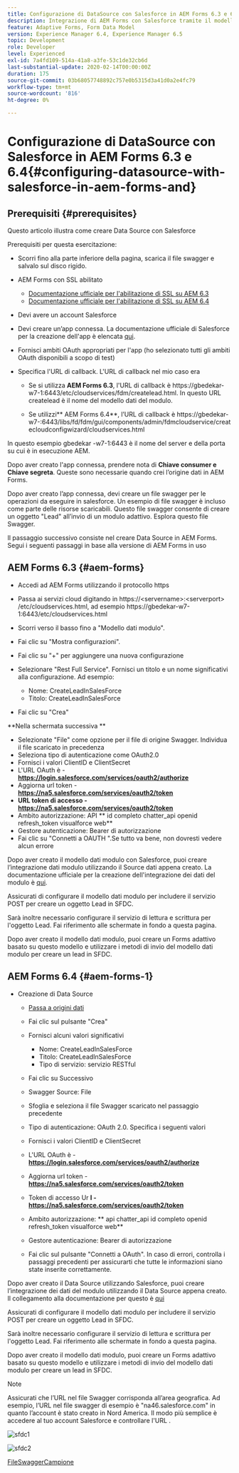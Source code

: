 ```yaml
---
title: Configurazione di DataSource con Salesforce in AEM Forms 6.3 e 6.4
description: Integrazione di AEM Forms con Salesforce tramite il modello dati del modulo
feature: Adaptive Forms, Form Data Model
version: Experience Manager 6.4, Experience Manager 6.5
topic: Development
role: Developer
level: Experienced
exl-id: 7a4fd109-514a-41a8-a3fe-53c1de32cb6d
last-substantial-update: 2020-02-14T00:00:00Z
duration: 175
source-git-commit: 03b68057748892c757e0b5315d3a41d0a2e4fc79
workflow-type: tm+mt
source-wordcount: '816'
ht-degree: 0%

---
```


# Configurazione di DataSource con Salesforce in AEM Forms 6.3 e 6.4{#configuring-datasource-with-salesforce-in-aem-forms-and}

## Prerequisiti {#prerequisites}

Questo articolo illustra come creare Data Source con Salesforce

Prerequisiti per questa esercitazione:

* Scorri fino alla parte inferiore della pagina, scarica il file swagger e salvalo sul disco rigido.
* AEM Forms con SSL abilitato

   * [Documentazione ufficiale per l&#39;abilitazione di SSL su AEM 6.3](https://helpx.adobe.com/experience-manager/6-3/sites/administering/using/ssl-by-default.html)
   * [Documentazione ufficiale per l&#39;abilitazione di SSL su AEM 6.4](https://helpx.adobe.com/experience-manager/6-4/sites/administering/using/ssl-by-default.html)

* Devi avere un account Salesforce
* Devi creare un’app connessa. La documentazione ufficiale di Salesforce per la creazione dell&#39;app è elencata [qui](https://help.salesforce.com/articleView?id=connected_app_create.htm&amp;type=0).
* Fornisci ambiti OAuth appropriati per l&#39;app (ho selezionato tutti gli ambiti OAuth disponibili a scopo di test)
* Specifica l&#39;URL di callback. L&#39;URL di callback nel mio caso era

   * Se si utilizza **AEM Forms 6.3**, l&#39;URL di callback è https://gbedekar-w7-1:6443/etc/cloudservices/fdm/createlead.html. In questo URL createlead è il nome del modello dati del modulo.

   * Se utilizzi** AEM Forms 6.4**, l’URL di callback è https://gbedekar-w7-:6443/libs/fd/fdm/gui/components/admin/fdmcloudservice/createcloudconfigwizard/cloudservices.html

In questo esempio gbedekar -w7-1:6443 è il nome del server e della porta su cui è in esecuzione AEM.

Dopo aver creato l&#39;app connessa, prendere nota di **Chiave consumer e Chiave segreta**. Queste sono necessarie quando crei l’origine dati in AEM Forms.

Dopo aver creato l’app connessa, devi creare un file swagger per le operazioni da eseguire in salesforce. Un esempio di file swagger è incluso come parte delle risorse scaricabili. Questo file swagger consente di creare un oggetto &quot;Lead&quot; all’invio di un modulo adattivo. Esplora questo file Swagger.

Il passaggio successivo consiste nel creare Data Source in AEM Forms. Segui i seguenti passaggi in base alla versione di AEM Forms in uso

## AEM Forms 6.3 {#aem-forms}

* Accedi ad AEM Forms utilizzando il protocollo https
* Passa ai servizi cloud digitando in https://&lt;servername>:&lt;serverport> /etc/cloudservices.html, ad esempio https://gbedekar-w7-1:6443/etc/cloudservices.html
* Scorri verso il basso fino a &quot;Modello dati modulo&quot;.
* Fai clic su &quot;Mostra configurazioni&quot;.
* Fai clic su &quot;+&quot; per aggiungere una nuova configurazione
* Selezionare &quot;Rest Full Service&quot;. Fornisci un titolo e un nome significativi alla configurazione. Ad esempio:

   * Nome: CreateLeadInSalesForce
   * Titolo: CreateLeadInSalesForce

* Fai clic su &quot;Crea&quot;

**Nella schermata successiva **

* Selezionate &quot;File&quot; come opzione per il file di origine Swagger. Individua il file scaricato in precedenza
* Seleziona tipo di autenticazione come OAuth2.0
* Fornisci i valori ClientID e ClientSecret
* L&#39;URL OAuth è - **https://login.salesforce.com/services/oauth2/authorize**
* Aggiorna url token - **https://na5.salesforce.com/services/oauth2/token**
* **URL token di accesso - https://na5.salesforce.com/services/oauth2/token**
* Ambito autorizzazione: API **   id completo chatter_api   openid   refresh_token visualforce web**
* Gestore autenticazione: Bearer di autorizzazione
* Fai clic su &quot;Connetti a OAUTH &quot;.Se tutto va bene, non dovresti vedere alcun errore

Dopo aver creato il modello dati modulo con Salesforce, puoi creare l’integrazione dati modulo utilizzando il Source dati appena creato. La documentazione ufficiale per la creazione dell&#39;integrazione dei dati del modulo è [qui](https://helpx.adobe.com/aem-forms/6-3/data-integration.html).

Assicurati di configurare il modello dati modulo per includere il servizio POST per creare un oggetto Lead in SFDC.

Sarà inoltre necessario configurare il servizio di lettura e scrittura per l&#39;oggetto Lead. Fai riferimento alle schermate in fondo a questa pagina.

Dopo aver creato il modello dati modulo, puoi creare un Forms adattivo basato su questo modello e utilizzare i metodi di invio del modello dati modulo per creare un lead in SFDC.

## AEM Forms 6.4 {#aem-forms-1}

* Creazione di Data Source

   * [Passa a origini dati](http://localhost:4502/libs/fd/fdm/gui/components/admin/fdmcloudservice/fdm.html/conf/global)

   * Fai clic sul pulsante &quot;Crea&quot;
   * Fornisci alcuni valori significativi

      * Nome: CreateLeadInSalesForce
      * Titolo: CreateLeadInSalesForce
      * Tipo di servizio: servizio RESTful

   * Fai clic su Successivo
   * Swagger Source: File
   * Sfoglia e seleziona il file Swagger scaricato nel passaggio precedente
   * Tipo di autenticazione: OAuth 2.0. Specifica i seguenti valori
   * Fornisci i valori ClientID e ClientSecret
   * L&#39;URL OAuth è - **https://login.salesforce.com/services/oauth2/authorize**
   * Aggiorna url token - **https://na5.salesforce.com/services/oauth2/token**
   * Token di accesso Ur **l - https://na5.salesforce.com/services/oauth2/token**
   * Ambito autorizzazione: ** api chatter_api id completo openid refresh_token visualforce web**
   * Gestore autenticazione: Bearer di autorizzazione
   * Fai clic sul pulsante &quot;Connetti a OAuth&quot;. In caso di errori, controlla i passaggi precedenti per assicurarti che tutte le informazioni siano state inserite correttamente.

Dopo aver creato il Data Source utilizzando Salesforce, puoi creare l’integrazione dei dati del modulo utilizzando il Data Source appena creato. Il collegamento alla documentazione per questo è [qui](https://helpx.adobe.com/experience-manager/6-4/forms/using/create-form-data-models.html)

Assicurati di configurare il modello dati modulo per includere il servizio POST per creare un oggetto Lead in SFDC.

Sarà inoltre necessario configurare il servizio di lettura e scrittura per l&#39;oggetto Lead. Fai riferimento alle schermate in fondo a questa pagina.

Dopo aver creato il modello dati modulo, puoi creare un Forms adattivo basato su questo modello e utilizzare i metodi di invio del modello dati modulo per creare un lead in SFDC.

>[!NOTE]
>
>Assicurati che l’URL nel file Swagger corrisponda all’area geografica. Ad esempio, l’URL nel file swagger di esempio è &quot;na46.salesforce.com&quot; in quanto l’account è stato creato in Nord America. Il modo più semplice è accedere al tuo account Salesforce e controllare l&#39;URL .

![sfdc1](assets/sfdc1.gif)

![sfdc2](assets/sfdc2.png)

[FileSwaggerCampione](assets/swagger-sales-force-lead.json)
